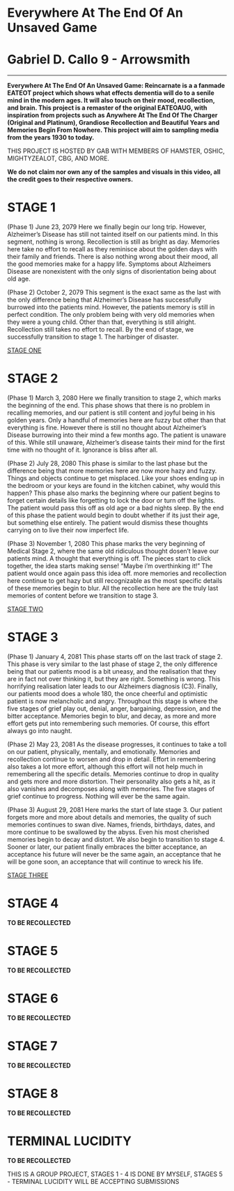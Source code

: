 # Everywhere At The End Of An Unsaved Game
# Gabriel D. Callo 9 - Arrowsmith 
---
**Everywhere At The End Of An Unsaved Game: Reincarnate is a a fanmade EATEOT project which shows what effects dementia will do to a senile mind in the modern ages. It will also touch on their mood, recollection, and brain. This project is a remaster of the original EATEOAUG, with inspiration from projects such as Anywhere At The End Of The Charger (Original and Platinum), Grandiose Recollection and Beautiful Years and Memories Begin From Nowhere. This project will aim to sampling media from the years 1930 to today.**

THIS PROJECT IS HOSTED BY GAB WITH MEMBERS OF HAMSTER, OSHIC, MIGHTYZEALOT, CBG, AND MORE.

**We do not claim nor own any of the samples and visuals in this video, all the credit goes to their respective owners.**


# STAGE 1
(Phase 1) June 23, 2079
Here we finally begin our long trip. However, Alzheimer’s Disease has still not tainted itself on our patients mind. In this segment, nothing is wrong. Recollection is still as bright as day. Memories here take no effort to recall as they reminisce about the golden days with their family and friends. There is also nothing wrong about their mood, all the good memories make for a happy life. Symptoms about Alzheimers Disease are nonexistent with the only signs of disorientation being about old age. 

(Phase 2) October 2, 2079
This segment is the exact same as the last with the only difference being that Alzheimer’s Disease has successfully burrowed into the patients mind. However, the patients memory is still in perfect condition. The only problem being with very old memories when they were a young child. Other than that, everything is still alright. Recollection still takes no effort to recall. By the end of stage, we successfully transition to stage 1. The harbinger of disaster.

[STAGE ONE](https://www.youtube.com/watch?v=3PP9SikoH1s)

# STAGE 2
(Phase 1) March 3, 2080
Here we finally transition to stage 2, which marks the beginning of the end. This phase shows that there is no problem in recalling memories, and our patient is still content and joyful being in his golden years. Only a handful of memories here are fuzzy but other than that everything is fine. However there is still no thought about Alzheimer’s Disease burrowing into their mind a few months ago. The patient is unaware of this. While still unaware, Alzheimer’s disease taints their mind for the first time with no thought of it.
Ignorance is bliss after all.

(Phase 2) July 28, 2080 
This phase is similar to the last phase but the difference being that more memories here are now more hazy and fuzzy. Things and objects continue to get misplaced. Like your shoes ending up in the bedroom or your keys are found in the kitchen cabinet, why would this happen? This phase also marks the beginning where our patient begins to forget certain details like forgetting to lock the door or turn off the lights. The patient would pass this off as old age or a bad nights sleep. By the end of this phase the patient would begin to doubt whether if its just their age, but something else entirely. The patient would dismiss these thoughts carrying on to live their now imperfect life. 

(Phase 3) November 1, 2080
This phase marks the very beginning of Medical Stage 2, where the same old ridiculous thought dosen’t leave our patients mind. A thought that everything is off. The pieces start to click together, the idea starts making sense! “Maybe i’m overthinking it!” The patient would once again pass this idea off. more memories and recollection here continue to get hazy but still recognizable as the most specific details of these memories begin to blur. All the recollection here are the truly last memories of content before we transition to stage 3.

[STAGE TWO](https://www.youtube.com/watch?v=f2fqsuYAvs0)

# STAGE 3
(Phase 1) January 4, 2081
This phase starts off on the last track of stage 2. This phase is very similar to the last phase of stage 2, the only difference being that our patients mood is a bit uneasy, and the realisation that they are in fact not over thinking it, but they are right. Something is wrong. This horrifying realisation later leads to our Alzheimers diagnosis (C3). Finally, our patients mood does a whole 180, the once cheerful and optimistic patient is now melancholic and angry. Throughout this stage is where the five stages of grief play out, denial, anger, bargaining, depression, and the bitter acceptance. Memories begin to blur, and decay, as more and more effort gets put into remembering such memories. Of course, this effort always go into naught.

(Phase 2) May 23, 2081
As the disease progresses, it continues to take a toll on our patient, physically, mentally, and emotionally. Memories and recollection continue to worsen and drop in detail. Effort in remembering also takes a lot more effort, although this effort will not help much in remembering all the specific details. Memories continue to drop in quality and gets more and more distortion. Their personality also gets a hit, as it also vanishes and decomposes along with memories. The five stages of grief continue to progress. Nothing will ever be the same again.

(Phase 3) August 29, 2081
Here marks the start of late stage 3. Our patient forgets more and more about details and memories, the quality of such memories continues to swan dive. Names, friends, birthdays, dates, and more continue to be swallowed by the abyss. Even his most cherished memories begin to decay and distort. We also begin to transition to stage 4. Sooner or later, our patient finally embraces the bitter acceptance, an acceptance his future will never be the same again, an acceptance that he will be gone soon, an acceptance that will continue to wreck his life.

[STAGE THREE](https://www.youtube.com/watch?v=86jUD1akSI0)

# STAGE 4

**TO BE RECOLLECTED**
# STAGE 5

**TO BE RECOLLECTED**
# STAGE 6

**TO BE RECOLLECTED**
# STAGE 7

**TO BE RECOLLECTED**
# STAGE 8

**TO BE RECOLLECTED**

# TERMINAL LUCIDITY

**TO BE RECOLLECTED**

THIS IS A GROUP PROJECT, STAGES 1 - 4 IS DONE BY MYSELF, STAGES 5 - TERMINAL LUCIDITY WILL BE ACCEPTING SUBMISSIONS

